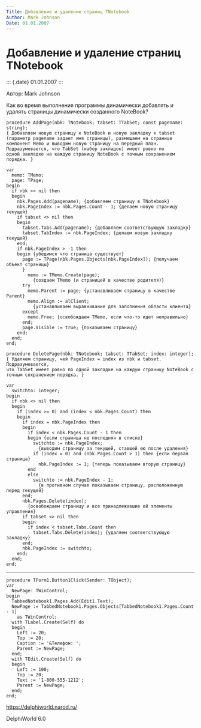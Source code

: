 ```yaml
---
Title: Добавление и удаление страниц TNotebook
Author: Mark Johnson
Date: 01.01.2007
---
```



Добавление и удаление страниц TNotebook
=======================================

::: {.date}
01.01.2007
:::

Автор: Mark Johnson

Как во время выполнения программы динамически добавлять и удалять
страницы динамически созданного NoteBook?

    procedure AddPage(nbk: TNotebook; tabset: TTabSet; const pagename: string);
    { Добавляем новую страницу к NoteBook и новую закладку к tabset
    (параметр pagename задает имя страницы), размещаем на странице
    компонент Memo и выводим новую страницу на передний план.
    Подразумевается, что TabSet (набор закладок) имеет ровно по
    одной закладке на каждую страницу NoteBook с точным сохранением порядка. }
     
    var
      memo: TMemo;
      page: TPage;
    begin
      if nbk <> nil then
      begin
        nbk.Pages.Add(pagename); {добавляем страницу в TNotebook}
        nbk.PageIndex := nbk.Pages.Count - 1; {делаем новую страницу текущей}
        if tabset <> nil then
        begin
          tabset.Tabs.Add(pagename); {добавляем соответствующую закладку}
          tabset.TabIndex := nbk.PageIndex; {делаем новую закладку текущей}
        end;
        if nbk.PageIndex > -1 then
        begin {убедимся что страница существует}
          page := TPage(nbk.Pages.Objects[nbk.PageIndex]); {получаем объект страницы}
          }
            memo := TMemo.Create(page);
              {создаем TMemo (и страницей в качестве родителя)}
          try
            memo.Parent := page; {устанавливаем страницу в качестве Parent}
            memo.Align := alClient;
              {устанавливаем выравнивание для заполнения области клиента}
          except
            memo.Free; {освобождаем TMemo, если что-то идет неправильно}
          end;
          page.Visible := true; {показываем страницу}
        end;
      end;
    end;
     
    procedure DeletePage(nbk: TNotebook; tabset: TTabSet; index: integer);
    { Удаляем страницу, чей PageIndex = index из nbk и tabset. Подразумевается,
    что TabSet имеет ровно по одной закладке на каждую страницу NoteBook с
    точным сохранением порядка. }
     
    var
      switchto: integer;
    begin
      if nbk <> nil then
      begin
        if (index >= 0) and (index < nbk.Pages.Count) then
        begin
          if index = nbk.PageIndex then
          begin
            if index < nbk.Pages.Count - 1 then
            begin {если страница не последняя в списке}
              switchto := nbk.PageIndex;
                {выводим страницу за текущей, ставшей ею после удаления}
              if (index = 0) and (nbk.Pages.Count > 1) then {если первая страница}
                nbk.PageIndex := 1; {теперь показываем вторую страницу}
            end
            else
              switchto := nbk.PageIndex - 1;
                {в противном случае показываем страницу, расположенную перед текущей}
          end;
          nbk.Pages.Delete(index);
            {освобождаем страницу и все принадлежавшие ей элементы управления}
          if tabset <> nil then
          begin
            if index < tabset.Tabs.Count then
              tabset.Tabs.Delete(index); {удаляем соответствующую закладку}
          end;
          nbk.PageIndex := switchto;
        end;
      end;
    end;
     
     

------------------------------------------------------------------------

    procedure TForm1.Button1Click(Sender: TObject);
    var
      NewPage: TWinControl;
    begin
      TabbedNotebook1.Pages.Add(Edit1.Text);
      NewPage := TabbedNotebook1.Pages.Objects[TabbedNotebook1.Pages.Count - 1]
        as TWinControl;
      with TLabel.Create(Self) do
      begin
        Left := 20;
        Top := 20;
        Caption := '&Телефон: ';
        Parent := NewPage;
      end;
      with TEdit.Create(Self) do
      begin
        Left := 100;
        Top := 20;
        Text := '1-800-555-1212';
        Parent := NewPage;
      end;
    end;
     
     

<https://delphiworld.narod.ru/>

DelphiWorld 6.0
